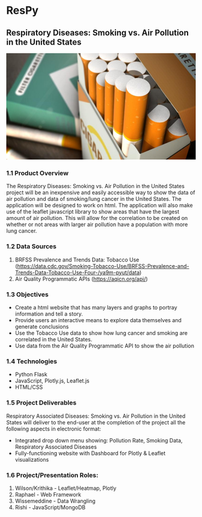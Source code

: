 # ResPy 

## Respiratory Diseases: Smoking vs. Air Pollution in the United States

![cover_img](Images/cigarette.jpg)

### 1.1 Product Overview
The Respiratory Diseases: Smoking vs. Air Pollution in the United States project will be an inexpensive and easily accessible way to show the data of air pollution and data of smoking/lung cancer in the United States. The application will be designed to work on html. The application will also make use of the leaflet javascript library to show areas that have the largest amount of air pollution. This will allow for the correlation to be created on whether or not areas with larger air pollution have a population with more lung cancer. 

### 1.2 Data Sources
  1. BRFSS Prevalence and Trends Data: Tobacco Use (https://data.cdc.gov/Smoking-Tobacco-Use/BRFSS-Prevalence-and-Trends-Data-Tobacco-Use-Four-/ya9m-pyut/data)
  2. Air Quality Programmatic APIs (https://aqicn.org/api/)

### 1.3 Objectives
  * Create a html website that has many layers and graphs to portray information and tell a story.
  * Provide users an interactive means to explore data themselves and generate conclusions
  * Use the Tobacco Use data to show how lung cancer and smoking are correlated in the United States. 
  * Use data from the Air Quality Programmatic API to show the air pollution 

### 1.4 Technologies
  * Python Flask
  * JavaScript, Plotly.js, Leaflet.js
  * HTML/CSS
 
### 1.5 Project Deliverables
Respiratory Associated Diseases: Smoking vs. Air Pollution in the United States will deliver to the end-user at the completion of the project all the following aspects in electronic format:
  * Integrated drop down menu showing: Pollution Rate, Smoking Data, Respiratory Associated Diseases
  * Fully-functioning website with Dashboard for Plotly & Leaflet visualizations
 
### 1.6 Project/Presentation Roles:
  1. Wilson/Krithika - Leaflet/Heatmap, Plotly
  2. Raphael - Web Framework
  3. Wissemeddine - Data Wrangling
  4. Rishi - JavaScript/MongoDB
